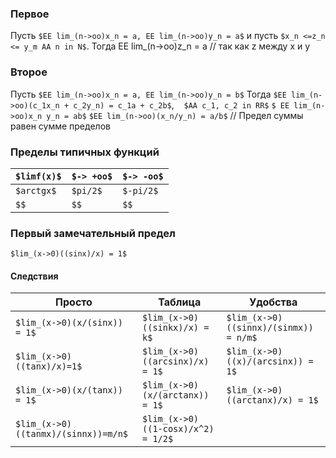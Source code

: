 ### Первое

Пусть `$EE lim_(n->oo)x_n = a, EE lim_(n->oo)y_n = a$` и пусть `$x_n <=z_n <= y_m AA n in N$`. Тогда EE lim_(n->oo)z_n = a
   // так как z между x и y
   
### Второе

Пусть `$EE lim_(n->oo)x_n = a, EE lim_(n->oo)y_n = b$` Тогда 
   `$EE lim_(n->oo)(c_1x_n + c_2y_n) = c_1a + c_2b$`,    `$AA c_1, c_2 in RR$`
  `$ EE lim_(n->oo)x_n y_n = ab$`
 `$EE lim_(n->oo)(x_n/y_n) = a/b$`
   // Предел суммы равен сумме пределов

### Пределы типичных функций
|`$limf(x)$`|`$-> +oo$`|`$-> -oo$`|
|-|-|-|
|`$arctgx$`|`$pi/2$`|`$-pi/2$`|
|`$$`|`$$`|`$$`|
### Первый замечательный предел
`$lim_(x->0)((sinx)/x) = 1$`
#### Следствия
|Просто|Таблица|Удобства|
|-|-|-|
|`$lim_(x->0)(x/(sinx)) = 1$`|`$lim_(x->0)((sinkx)/x) = k$`|`$lim_(x->0)((sinnx)/(sinmx)) = n/m$`|
|`$lim_(x->0)((tanx)/x)=1$`|`$lim_(x->0)((arcsinx)/x) = 1$`|`$lim_(x->0)((x)/(arcsinx)) = 1$`|
|`$lim_(x->0)(x/(tanx)) = 1$`|`$lim_(x->0)(x/(arctanx)) = 1$`|`$lim_(x->0)((arctanx)/x) = 1$`|
|`$lim_(x->0)((tanmx)/(sinnx))=m/n$`|`$lim_(x->0)((1-cosx)/x^2) = 1/2$`||
